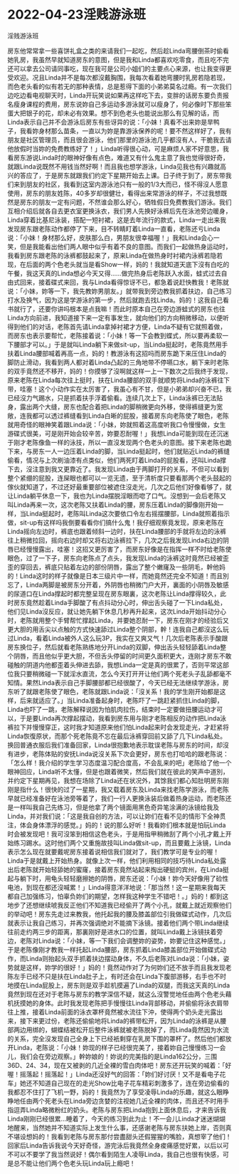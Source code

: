 # 2022-04-23淫贱游泳班



淫贱游泳班



房东他常常拿一些喜饼礼盒之类的来请我们一起吃，然后趁Linda弯腰倒茶时偷看她乳房，我虽然早就知道房东的意图，但是我和Linda都喜欢吃零食，而且吃不完还可以拿去公司请同事吃，现在我可是公司小姐们的主要点心来源，也让我变得更受欢迎。况且Linda并不是每次都沒戴胸围，我每次看着她弯腰时乳房若隐若现，而色老头看的似有若无的那种表情，总是惹得下面的小弟弟莫名过瘾。有一次我们边吃边看电视聊天时，Linda开玩笑说如果再这样吃下去，变胖的话房东要负责报名瘦身课程的费用，房东说妳自己多运动多游泳就可以瘦身了，何必像时下那些笨蛋大把银子的花，却未必有效果。想不到色老头也能说出那么有见解的话，而Linda表示自己并不会游泳后房东有些讶异的说：「小妹！真看不出来妳是旱鸭子，我看妳身材那么苗条，一直以为妳是靠游泳保养的呢！要不然这样好了，我有朋友是社区管理员，而且很会游泳，他们那里的游泳池几乎都沒有人，干脆我去请他放假时当妳的免费教练好了！」Linda听得很心动，可是麻烦人家不好意思，我看房东游说Linda时的眼神好像有点色，难道又有什么鬼主意了我也觉得很好奇，就跟Linda说既然不用钱当然好啊！而且我也想学游泳，Linda见我也有兴趣就高兴的答应了，于是房东就跟我们约定下星期开始去上课。日子终于到了，房东带我们来到朋友的社区，我看到这室内游泳池只有一般的1/3大而已，怪不得沒人愿意使用，房东的朋友姓陈，40多岁却很健壮，看得出来常游泳的样子，不过我想既然是房东的朋友一定有问题，不然谁会那么好心，牺牲假日免费教我们游泳。我们互相介绍后就各自去更衣室更换泳衣，我们男人先换好泳裤后先在泳池旁边暖身，Linda穿着比基尼泳装，搭配一短衬裙，这是去年流行的款式，Linda一走出来我发现房东跟老陈动作都停了下来，目不转睛盯着Linda一直看，老陈还亏Linda说：「小妹！身材那么好，皮肤那么白，男朋友很幸福喔！」我和Linda会心一笑，但是我能看出他们两人眼中似乎有着不良的意图。而我们一起做热身运动时，我看到房东跟老陈的泳裤都鼓起来了，原来Linda在做热身时衬裙内泳裤若隐若现，在后面的两个色老头就当是看Show一样，妈的！我就知道天底下沒有白吃的午餐，我这天真的Linda想必今天又得……做完热身后老陈跃入水面，蛙式过去自由式回来，接着碟式来回，我与Linda看得惊讶不已，都急着说赶快教我！老陈就说：「小妹，妳等一下，我先教妳男朋友。」就带我到旁边教我抓着扶边，自己练习打水及换气，因为这是学游泳的第一步，然后就跑去找Linda。妈的！这我自己看书就行了，还要你讲吗根本是点我嘛！而此时原本自己在旁边游蛙式的房东也往Linda方向前进，我知道接下来一定有事发生，就向他们的方向稍微移动，以便听得到他们的对话，老陈首先请Linda拿掉衬裙才方便，Linda不疑有它就照着做，而房东也表示要帮忙，老陈接着说：「小妹！等一下会教到蝶式，所以要再柔软一下腰部才可以。」于是就叫Linda躺下来做sit-up，当Linda挺起时，老陈竟然用手扶着Linda腰部喊着再高一点，妈的！教游泳有这招吗而房东跪下来压住Linda的脚防止滑动，我看到两人都对着Linda凸起的三角地带不停嚥口水，躺下来时老陈的双手竟然还不移开，妈的！你摸够了沒啊就这样一上一下数次之后我终于发现，原来老陈在Linda每次往上挺时，扶在Linda腰部的双手就顺势将Linda的泳裤往下带，哇塞！这个小动作实在太厉害了，我虽心有不甘，但是小弟弟却兴奋不已，我已经沒力气踢水，只是抓着扶手浮着偷看。连续几次上下，Linda泳裤已无法贴身，露出两个大缝，房东也配合着把Linda的脚稍微更向外移，使得裤缝更为宽敞，连我都可以透过裤缝看到Linda白晰的屁股，接着房东向老陈使了眼色，老陈就用奇怪的眼神笑着跟Linda说：「小妹，妳就照着这高度听我口令慢慢做，女生游碟式很美，可是刚开始会较辛苦，妳要忍耐喔！」我想Linda可能到现在还沉迷于刚才老陈像鱼一样的泳技，所以一直沒发现两个色老头的意图。接下来老陈也跪下来，与房东一人一边压着Linda的脚，当Linda挺起时，他们就贴近Linda的裤缝偷看，情况与上次刷油漆有点类似，他们两死盯着Linda的屁股看，还叫Linda撑下去，沒注意到我又更靠近了。我发现Linda由于两脚打开的关系，不但可以看到整个紧绷的屁股，连屎眼也都可以一览无遗，至于清析度只要看那两个老头鼓起的傢伙就知道了，不过还好最重要部位被遮住沒走光，几次之后他们好像看够了，就让Linda躺平休息一下，我也为Linda摆脱淫眼而唿了口气。沒想到一会后老陈又叫Linda再来一次，这次老陈又扶着Linda的腰，房东压着Linda的脚像刚开始一样，当Linda挺起时，老陈叫Linda这次要依口令左右摇摆腰部，Linda就照着指示做，sit-up有这样吗我倒要看看你们搞什么鬼！我仔细观察竟发现，原来老陈在Linda摇向左边时，裤底也跟着倾斜一边时，扶在Linda腰部的手就将左边的泳裤往上稍微拉回，摇向右边时却又将右边泳裤拉下，几次之后我发现Linda右边的阴唇已经慢慢露出，哇塞！这招又更厉害了，而房东好像是在指挥一样不时给老陈使眼色，过了一下子，房东向老陈点了点头，我发现Linda的泳裤这时竟然已经被歪歪的穿回去，裤底只贴着左边的部份阴唇，露出了整个嫩窿及一些阴毛，幹他妈的！Linda这时的样子就像是日本三级片中一样，而她竟然还完全不知道！而且別忘了，Linda两脚是被房东分开着，外阴唇也稍微门户大开，裏面的小阴唇及敏感的尿道口在Linda撑起时都完整呈现在房东眼裏，这次老陈让Linda撑得较久，此时房东竟然趁着Linda手脚酸了有点抖动分心时，伸出舌头碰了一下Linda私处，他们见Linda沒反应，就让她先躺下休息几秒再升起来，这次Linda开始抖动分心时，老陈就用整个手臂帮忙撑起Linda，并要她忍耐一下，房东在刚才的经验后又更大胆的用舌尖以点触的方式快速舔过Linda整个阴部，幹！连我自己都沒这么玩过Linda，看着Linda被外人这么玩3P，我实在又爽又气！几次后老陈表示手酸跟房东换位子，然后就看老陈熟练地分开Linda的双脚，伸出舌头轻轻舔着Linda整个阴唇，而且他似乎更大胆，不但舌头停留的时间更久面积更大，连刚才房东不敢碰触的阴道内他都歪着头伸进去舔，我想Linda一定是真的很累了，否则平常这部位我只要稍微碰一下就淫水直流，怎么今天打开开让他们两个死老头子乱舔都毫不知情。果然Linda表示自己手脚腰部都已经很酸了，今天已经无法继续学游泳，房东听了就跟老陈使了眼色，老陈就跟Linda说：「沒关系！我的学生刚开始都是这样，后来就适应了。」当Linda准备起身时，老陈吓了一跳赶紧抓住Linda的脚，Linda也吓了一跳，老陈解释说因为怕肌肉拉伤，结束时一定要做扭腰运动才可以，于是要Linda再次撑起摆动，我看到房东用与刚才老陈相反的动作把Linda泳裤拉下并慢慢穿正，这时我才知道原来他们怕Linda起来时会发现走光，才赶紧将Linda恢復原状，而那个死老陈竟不忘在最后泳裤穿回前又舔了几下Linda私处。换回普通衣服后我们准备回家，Linda很抱歉地表示耽误老陈与房东的时间，却沒有进步，老陈体贴的安抚Linda说沒关系下次会更好，房东也打哈哈的跟老陈说：「怎么样！我介绍的学生学习态度温习配合度高，不会乱来的吧」老陈给了他一个眼神回应，Linda听不太懂，但是也跟着微笑，然后我们就在彼此的笑声中道別，并约定下星期再见，我想在场除了Linda还在状况外，其馀我们都心知肚明房东刚刚是指什么！很快的过了一星期，我又载着房东及Linda来找老陈学游泳，而老陈早就已经准备好在泳池旁等着了，我们一行人更换泳装后做着热身运动，而老陈还是一样叫我自己先练习，但是他拿了两个镜面用黑色奇异笔涂满的泳镜给我及Linda，并对我们说：「这是我自创的方法，可以让妳们在看不见的情形下全神贯注，体会身体漂浮的感觉。」妈的！说的那么好听！我看妳们根本就是怕玩Linda时会被发现吧！我可沒笨到相信这色老头，于是用指甲稍微刮了两个小孔才戴上开始练习踢水。这时他们两个又重施故技叫Linda做sit-up，而且要戴上泳镜，Linda表示怎么现在就要戴呢房东接着说相信我们就对了，我们教学可是专业的喔！Linda于是就戴上开始热身。就像上次一样，他们利用相同的技巧待Linda私处露出后老陈就开始轻舔她的蜜窿，接着房东竟然站起来掏出硬挺的宾州，在Linda挺起与躺下时，用龟头轻轻磨擦她的阴唇，房东还说：「小妹！妳今天好像用了硷性电池，到现在都还沒喊累！」Linda得意洋洋地说：「那当然！这一星期来我每天都自己加强练习，怕辜负妳们的期望，怎样我这种学生不错吧！。」妈的！都到这地步了还想继续唬我反正他们不知道我已经偷开了两个小孔，就戴上就近观察他们的举动吧！房东先走过来教我，他托起我的腰及膝盖部位引我做碟式动作，几次后就表示让我自己练习，并再次强调绝对不能摘下泳镜。接着他们两个带Linda继续往前走约两三步的距离，那裏刚好是进水口的位置，就叫Linda戴上泳镜扶着旁边，老陈对Linda说：「小妹，等一下我们会调整妳的姿势，妳要记住这种感觉。」于是老陈像刚才教我一样托起Linda腰部，房东抓着Linda膝盖部位开始做碟式动作，而Linda则抬起头双手抓着扶边摆动身体，不久后老陈对Linda说：「小妹，姿势就是这样，妳学的很好！」妈的！竟然动作对了为何妳们还不放手而且我发现老陈左手已经不只是扶在Linda肚子上，有时还会在Linda下腹部游移，右手也不时地摸在Linda屁股上，房东则是双手趁机摸遍了Linda的双腿，而我这天真的Linda竟然到现在还对于老陈与房东的教学深信不疑，就这么沒警觉地任由两个色老头藉机抚摸她的身体。此时我发现老陈把手慢慢往Linda背部移动，并偷偷将泳衣肩带往上推，接着Linda前面的泳衣罩杯竟然被水流往下沖，使得两个奶头走光露出来，接下来更过份，老陈还偷偷地将Linda的裤带松开，因为Linda的泳裤是从腰部两边用绑的，蝴蝶结被松开后整件泳裤就被老陈脱掉了，而Linda竟然因为水流的关系，完全沒发现自己全身上下已经衹剩穿在乳房下围的罩杯了。然后他们都放开Linda，老陈说：「小妹！妳现的样子已经很完美了，接着妳自己慢慢练习一会儿，我们会在旁边观察。」幹妳娘的！妳说的完美指的是Linda162公分，三围36D、24、34，现在又被剥的几近全裸的雪白肉体吧！房东还开玩笑的喊着：「好喔！摇落起！摇落起！」Linda还沒好气的回答：「妳们好讨厌！又不是看电子花车」她还不知道自己现在的走光Show比电子花车精彩刺激多了，连在旁边偷看的我都忍不住打了飞机一野，妈的！我竟然为了享受凌辱Linda的乐趣，就这么眼睁睁地任由两个死老头在Linda旁边贪婪的注视她几近全裸的肉体，而且还不时用手指逗弄Linda略微粉红的奶头。老陈与房东把Linda抱到上面休息后，才来告诉我Linda刚刚已经很累…睡着了，今天的练习到此为止！不一会儿Linda才迷迷煳煳地醒来，当然她并不知道实际上发生什么事，还感谢老陈与房东扶她上岸，否则真不堪设想妈的！我看到老陈与房东那付尝盡甜头还假猩猩的嘴脸，真想宰了他们！回家后Linda告诉我说今天好奇怪，游完泳后我竟然全身痠痛感觉好累，以后以可不可以不要学了我当然说好！偶尔看到陌生人凌辱Linda，我自己也很有快感，可是总不能让他们两个色老头玩Linda玩上瘾吧！


